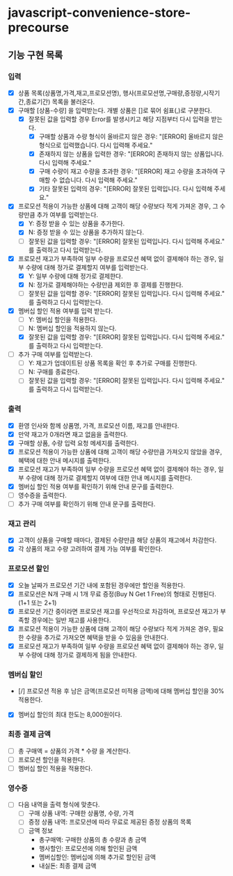 # javascript-convenience-store-precourse

## 기능 구현 목록

### 입력
- [X] 상품 목록(상품명,가격,재고,프로모션명), 행사(프로모션명,구매량,증정량,시작기간,종료기간) 목록을 불러온다.
- [X] 구매할 [상품-수량] 을 입력받는다. 개별 상품은 []로 묶어 쉼표(,)로 구분한다.
    - [X] 잘못된 값을 입력할 경우 Error를 발생시키고 해당 지점부터 다시 입력을 받는다.
        - [X] 구매할 상품과 수량 형식이 올바르지 않은 경우: "[ERROR] 올바르지 않은 형식으로 입력했습니다. 다시 입력해 주세요."
        - [X] 존재하지 않는 상품을 입력한 경우: "[ERROR] 존재하지 않는 상품입니다. 다시 입력해 주세요."
        - [X] 구매 수량이 재고 수량을 초과한 경우: "[ERROR] 재고 수량을 초과하여 구매할 수 없습니다. 다시 입력해 주세요."
        - [X] 기타 잘못된 입력의 경우: "[ERROR] 잘못된 입력입니다. 다시 입력해 주세요."
- [X] 프로모션 적용이 가능한 상품에 대해 고객이 해당 수량보다 적게 가져온 경우, 그 수량만큼 추가 여부를 입력받는다.
    - [X] Y: 증정 받을 수 있는 상품을 추가한다.
    - [X] N: 증정 받을 수 있는 상품을 추가하지 않는다.
    - [ ] 잘못된 값을 입력할 경우: "[ERROR] 잘못된 입력입니다. 다시 입력해 주세요." 를 출력하고 다시 입력받는다.
- [X] 프로모션 재고가 부족하여 일부 수량을 프로모션 혜택 없이 결제해야 하는 경우, 일부 수량에 대해 정가로 결제할지 여부를 입력받는다. 
    - [X] Y: 일부 수량에 대해 정가로 결제한다.
    - [X] N: 정가로 결제해야하는 수량만큼 제외한 후 결제를 진행한다.
    - [ ] 잘못된 값을 입력할 경우: "[ERROR] 잘못된 입력입니다. 다시 입력해 주세요." 를 출력하고 다시 입력받는다.
- [X] 멤버십 할인 적용 여부를 입력 받는다.
    - [ ] Y: 멤버십 할인을 적용한다.
    - [ ] N: 멤버십 할인을 적용하지 않는다.
    - [X] 잘못된 값을 입력할 경우: "[ERROR] 잘못된 입력입니다. 다시 입력해 주세요." 를 출력하고 다시 입력받는다.
- [ ] 추가 구매 여부를 입력받는다.
    - [ ] Y: 재고가 업데이트된 상품 목록을 확인 후 추가로 구매를 진행한다.
    - [ ] N: 구매를 종료한다.
    - [ ] 잘못된 값을 입력할 경우: "[ERROR] 잘못된 입력입니다. 다시 입력해 주세요." 를 출력하고 다시 입력받는다.

### 출력
- [X] 환영 인사와 함께 상품명, 가격, 프로모션 이름, 재고를 안내한다. 
- [X] 만약 재고가 0개라면 재고 없음을 출력한다.
- [X] 구매할 상품, 수량 입력 요청 메세지를 출력한다.
- [X] 프로모션 적용이 가능한 상품에 대해 고객이 해당 수량만큼 가져오지 않았을 경우, 혜택에 대한 안내 메시지를 출력한다.
- [X] 프로모션 재고가 부족하여 일부 수량을 프로모션 혜택 없이 결제해야 하는 경우, 일부 수량에 대해 정가로 결제할지 여부에 대한 안내 메시지를 출력한다.
- [X] 멤버십 할인 적용 여부를 확인하기 위해 안내 문구를 출력한다.
- [ ] 영수증을 출력한다.
- [ ] 추가 구매 여부를 확인하기 위해 안내 문구를 출력한다.

### 재고 관리
- [X] 고객이 상품을 구매할 때마다, 결제된 수량만큼 해당 상품의 재고에서 차감한다.
- [X] 각 상품의 재고 수량 고려하여 결제 가능 여부를 확인한다.

### 프로모션 할인
- [X] 오늘 날짜가 프로모션 기간 내에 포함된 경우에만 할인을 적용한다.
- [X] 프로모션은 N개 구매 시 1개 무료 증정(Buy N Get 1 Free)의 형태로 진행된다. (1+1 또는 2+1)
- [X] 프로모션 기간 중이라면 프로모션 재고를 우선적으로 차감하며, 프로모션 재고가 부족할 경우에는 일반 재고를 사용한다.
- [X] 프로모션 적용이 가능한 상품에 대해 고객이 해당 수량보다 적게 가져온 경우, 필요한 수량을 추가로 가져오면 혜택을 받을 수 있음을 안내한다.
- [X] 프로모션 재고가 부족하여 일부 수량을 프로모션 혜택 없이 결제해야 하는 경우, 일부 수량에 대해 정가로 결제하게 됨을 안내한다.

### 멤버십 할인
- [/] 프로모션 적용 후 남은 금액(프로모션 미적용 금액)에 대해 멤버십 할인을 30% 적용한다.
- [X] 멤버십 할인의 최대 한도는 8,000원이다.

### 최종 결제 금액
- [ ] 총 구매액 = 상품의 가격 * 수량 을 계산한다.
- [ ] 프로모션 할인을 적용한다.
- [ ] 멤버십 할인 적용을 적용한다.

### 영수증
- [ ] 다음 내역을 출력 형식에 맞춘다.
    - [ ] 구매 상품 내역: 구매한 상품명, 수량, 가격
    - [ ] 증정 상품 내역: 프로모션에 따라 무료로 제공된 증정 상품의 목록
    - [ ] 금액 정보
        - 총구매액: 구매한 상품의 총 수량과 총 금액
        - 행사할인: 프로모션에 의해 할인된 금액
        - 멤버십할인: 멤버십에 의해 추가로 할인된 금액
        - 내실돈: 최종 결제 금액


